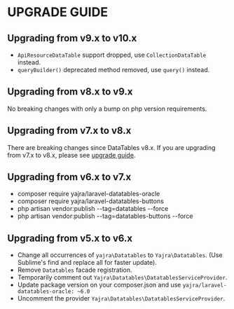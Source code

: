 # UPGRADE GUIDE

## Upgrading from v9.x to v10.x

- `ApiResourceDataTable` support dropped, use `CollectionDataTable` instead.
- `queryBuilder()` deprecated method removed, use `query()` instead.

## Upgrading from v8.x to v9.x

No breaking changes with only a bump on php version requirements.

## Upgrading from v7.x to v8.x

There are breaking changes since DataTables v8.x. If you are upgrading from v7.x to v8.x, please see [upgrade guide](https://yajrabox.com/docs/laravel-datatables/master/upgrade).

## Upgrading from v6.x to v7.x
  - composer require yajra/laravel-datatables-oracle 
  - composer require yajra/laravel-datatables-buttons
  - php artisan vendor:publish --tag=datatables --force
  - php artisan vendor:publish --tag=datatables-buttons --force

## Upgrading from v5.x to v6.x
  - Change all occurrences of `yajra\Datatables` to `Yajra\Datatables`. (Use Sublime's find and replace all for faster update). 
  - Remove `Datatables` facade registration.
  - Temporarily comment out `Yajra\Datatables\DatatablesServiceProvider`.
  - Update package version on your composer.json and use `yajra/laravel-datatables-oracle: ~6.0`
  - Uncomment the provider `Yajra\Datatables\DatatablesServiceProvider`. 
